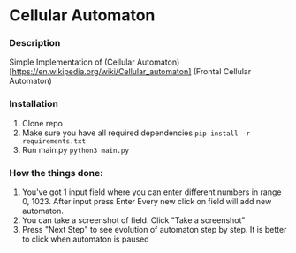 # Cellular Automaton

### Description

Simple Implementation of (Cellular Automaton)[https://en.wikipedia.org/wiki/Cellular_automaton] (Frontal Cellular Automaton)


### Installation

1. Clone repo
2. Make sure you have all required dependencies ```pip install -r requirements.txt```
3. Run main.py ```python3 main.py```

### How the things done:

1. You've got 1 input field where you can enter different numbers in range 0, 1023. After input press Enter
   Every new click on field will add new automaton.
2. You can take a screenshot of field. Click "Take a screenshot" 
3. Press "Next Step" to see evolution of automaton step by step. It is better to click when automaton is paused
